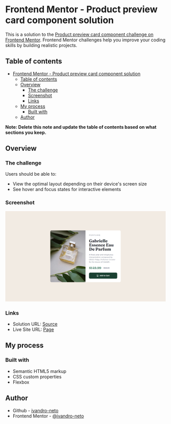 # Frontend Mentor - Product preview card component solution

This is a solution to the [Product preview card component challenge on Frontend Mentor](https://www.frontendmentor.io/challenges/product-preview-card-component-GO7UmttRfa). Frontend Mentor challenges help you improve your coding skills by building realistic projects. 

## Table of contents

- [Frontend Mentor - Product preview card component solution](#frontend-mentor---product-preview-card-component-solution)
  - [Table of contents](#table-of-contents)
  - [Overview](#overview)
    - [The challenge](#the-challenge)
    - [Screenshot](#screenshot)
    - [Links](#links)
  - [My process](#my-process)
    - [Built with](#built-with)
  - [Author](#author)

**Note: Delete this note and update the table of contents based on what sections you keep.**

## Overview

### The challenge

Users should be able to:

- View the optimal layout depending on their device's screen size
- See hover and focus states for interactive elements

### Screenshot

![](./screenshot/screenshot.png)


### Links

- Solution URL: [Source](https://github.com/ivandro-neto/product-preview-card-component.git)
- Live Site URL: [Page](https://ivandro-neto.github.io/product-preview-card-component/)

## My process

### Built with

- Semantic HTML5 markup
- CSS custom properties
- Flexbox


## Author

- Github - [ivandro-neto](https://github.com/ivandro-neto)
- Frontend Mentor - [@ivandro-neto](https://www.frontendmentor.io/profile/ivandro-neto)


